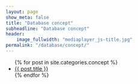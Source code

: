 ```yaml
---
layout: page
show_meta: false
title: "Database concept"
subheadline: "Database concept"
header: 
    image_fullwidth: "mediaplayer_js-title.jpg"
permalink: "/database/concept/"
---
```

<ul>
  {% for post in site.categories.concept %}
  <li><a href="{{ site.url }}{{ site.baseurl }}{{ post.url}}">{{ post.title }}</a></li>
  {% endfor %}
</ul>
